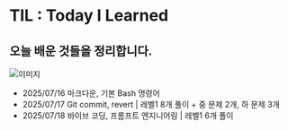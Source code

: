 # TIL : Today I Learned
## 오늘 배운 것들을 정리합니다.
![이미지](https://th.bing.com/th/id/OIP.iZ4HP1H8gOwrvPj3elc07gHaFc?o=7rm=3&rs=1&pid=ImgDetMain&o=7&rm=3)

- 2025/07/16 마크다운, 기본 Bash 명령어
- 2025/07/17 Git commit, revert | 레벨1 8개 풀이 + 중 문제 2개, 하 문제 3개
- 2025/07/18 바이브 코딩, 프롬프트 엔지니어링 | 레벨1 6개 풀이
